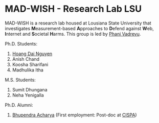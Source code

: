 # MAD-WISH - Research Lab LSU

MAD-WISH is a research lab housed at Lousiana State University that investigates **M**easurement-based **A**pproaches to **D**efend against **W**eb, **I**nternet and **S**ocietal **H**arms. This group is led by [Phani Vadrevu](https://www.phanivadrevu.com/).

Ph.D. Students:

1. [Hoang Dai Nguyen](https://www.hoangdainguyen.com/)
2. Anish Chand
3. Koosha Sharifani
4. Madhulika Itha

M.S. Students:

1. Sumit Dhungana
2. Neha Yenigalla

Ph.D. Alumni:

1. [Bhupendra Acharya](https://bhupendraacharya.com/) (First employment: Post-doc at [CISPA](https://cispa.de/en)) 
